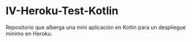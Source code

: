 # IV-Heroku-Test-Kotlin

Repositorio que alberga una mini aplicación en Kotlin para un despliegue mínimo en Heroku.
